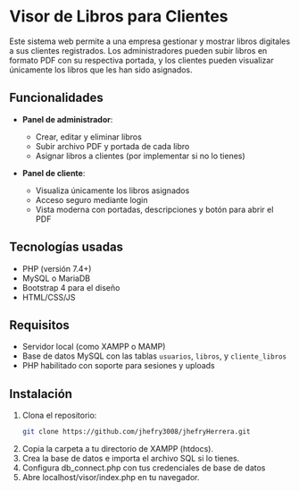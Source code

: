 # Visor de Libros para Clientes

Este sistema web permite a una empresa gestionar y mostrar libros digitales a sus clientes registrados. Los administradores pueden subir libros en formato PDF con su respectiva portada, y los clientes pueden visualizar únicamente los libros que les han sido asignados.

## Funcionalidades

- **Panel de administrador**:
  - Crear, editar y eliminar libros
  - Subir archivo PDF y portada de cada libro
  - Asignar libros a clientes (por implementar si no lo tienes)

- **Panel de cliente**:
  - Visualiza únicamente los libros asignados
  - Acceso seguro mediante login
  - Vista moderna con portadas, descripciones y botón para abrir el PDF

## Tecnologías usadas

- PHP (versión 7.4+)
- MySQL o MariaDB
- Bootstrap 4 para el diseño
- HTML/CSS/JS

## Requisitos

- Servidor local (como XAMPP o MAMP)
- Base de datos MySQL con las tablas `usuarios`, `libros`, y `cliente_libros`
- PHP habilitado con soporte para sesiones y uploads

## Instalación

1. Clona el repositorio:
   ```bash
   git clone https://github.com/jhefry3008/jhefryHerrera.git
2. Copia la carpeta a tu directorio de XAMPP (htdocs).
3. Crea la base de datos e importa el archivo SQL si lo tienes.
4. Configura db_connect.php con tus credenciales de base de datos
5. Abre localhost/visor/index.php en tu navegador.
